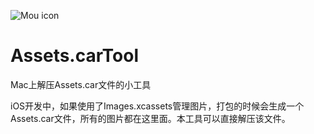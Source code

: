 
![Mou icon](https://github.com/yuedong56/Assets.carTool/blob/master/MacAAA/MacAAA/Untitled.gif)
# Assets.carTool

Mac上解压Assets.car文件的小工具

iOS开发中，如果使用了Images.xcassets管理图片，打包的时候会生成一个Assets.car文件，所有的图片都在这里面。本工具可以直接解压该文件。
